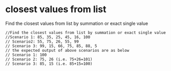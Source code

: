 # closest values from list
Find the closest values from list by summation or exact single value

    //Find the closest values from list by summation or exact single value
    //Scenario 1: 85, 35, 25, 45, 16, 100
    // Scenario2: 55, 75, 26, 55, 99
    // Scenario 3: 99, 15, 66, 75, 85, 88, 5
    // the expected output of above scenarios are as below
    // Scenario 1: 100
    // Scenario 2: 75, 26 (i.e. 75+26=101)
    // Scenario 3: 85, 15 (i.e. 85+15=100)
